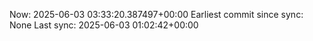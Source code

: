 Now: 2025-06-03 03:33:20.387497+00:00 Earliest commit since sync: None Last sync: 2025-06-03 01:02:42+00:00
